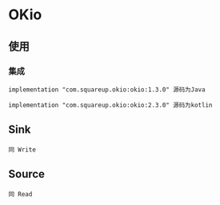 # OKio

## 使用

### 集成

    implementation "com.squareup.okio:okio:1.3.0" 源码为Java

    implementation "com.squareup.okio:okio:2.3.0" 源码为kotlin


## Sink

    同 Write


## Source 

    同 Read


